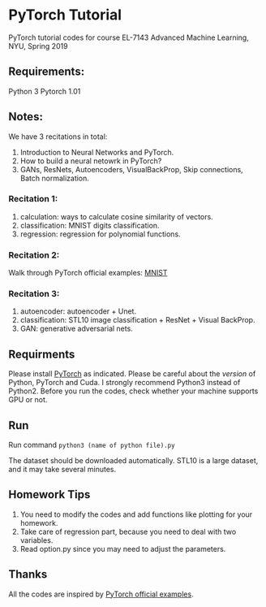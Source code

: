 # PyTorch Tutorial
PyTorch tutorial codes for course EL-7143 Advanced Machine Learning, NYU, Spring 2019

## Requirements:
Python 3
Pytorch 1.01

## Notes:
We have 3 recitations in total:
1. Introduction to Neural Networks and PyTorch.
2. How to build a neural netowrk in PyTorch?
3. GANs, ResNets, Autoencoders, VisualBackProp, Skip connections, Batch normalization.

### Recitation 1:
1. calculation: ways to calculate cosine similarity of vectors.
2. classification: MNIST digits classification.
3. regression: regression for polynomial functions.

### Recitation 2:
Walk through PyTorch official examples: [MNIST](https://github.com/pytorch/examples/tree/master/mnist)

### Recitation 3:
1. autoencoder: autoencoder + Unet.
2. classification: STL10 image classification + ResNet + Visual BackProp.
3. GAN: generative adversarial nets.

## Requirments
Please install [PyTorch](http://pytorch.org/) as indicated. Please be careful about the *version* of Python, PyTorch and Cuda. I strongly recommend Python3 instead of Python2. Before you run the codes, check whether your machine supports GPU or not.

## Run
Run command ```python3 (name of python file).py```

The dataset should be downloaded automatically. STL10 is a large dataset, and it may take several minutes.

## Homework Tips
1. You need to modify the codes and add functions like plotting for your homework. 
2. Take care of regression part, because you need to deal with two variables.
3. Read option.py since you may need to adjust the parameters.

## Thanks
All the codes are inspired by [PyTorch official examples](https://github.com/pytorch/examples). 
